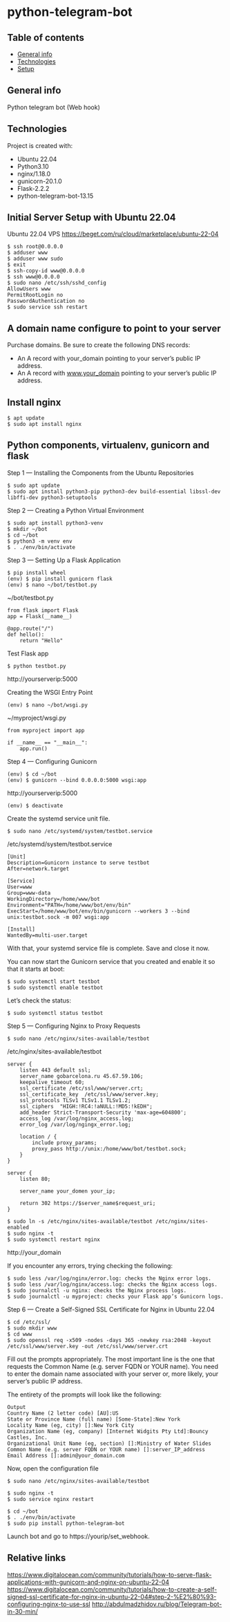 # python-telegram-bot

## Table of contents
* [General info](#general-info)
* [Technologies](#technologies)
* [Setup](#setup)

## General info
Python telegram bot (Web hook)
	
## Technologies
Project is created with:
* Ubuntu 22.04
* Python3.10
* nginx/1.18.0
* gunicorn-20.1.0
* Flask-2.2.2
* python-telegram-bot-13.15
	
## Initial Server Setup with Ubuntu 22.04
Ubuntu 22.04 VPS https://beget.com/ru/cloud/marketplace/ubuntu-22-04

```
$ ssh root@0.0.0.0
$ adduser www
$ adduser www sudo
$ exit
$ ssh-copy-id www@0.0.0.0
$ ssh www@0.0.0.0
$ sudo nano /etc/ssh/sshd_config
AllowUsers www
PermitRootLogin no
PasswordAuthentication no
$ sudo service ssh restart 
```

## A domain name configure to point to your server

Purchase domains. Be sure to create the following DNS records:

* An A record with your_domain pointing to your server’s public IP address.
* An A record with www.your_domain pointing to your server’s public IP address.


## Install nginx

```
$ apt update 
$ sudo apt install nginx
```

## Python components, virtualenv, gunicorn and flask

Step 1 — Installing the Components from the Ubuntu Repositories
```
$ sudo apt update
$ sudo apt install python3-pip python3-dev build-essential libssl-dev libffi-dev python3-setuptools
```

Step 2 — Creating a Python Virtual Environment
```
$ sudo apt install python3-venv
$ mkdir ~/bot
$ cd ~/bot
$ python3 -m venv env
$ . ./env/bin/activate
```

Step 3 — Setting Up a Flask Application
```
$ pip install wheel
(env) $ pip install gunicorn flask
(env) $ nano ~/bot/testbot.py
```

~/bot/testbot.py
```
from flask import Flask
app = Flask(__name__)

@app.route("/")
def hello():
    return "Hello"
```

Test Flask app
```
$ python testbot.py
```

http://yourserverip:5000

Creating the WSGI Entry Point
```
(env) $ nano ~/bot/wsgi.py
```

~/myproject/wsgi.py
```
from myproject import app

if __name__ == "__main__":
    app.run()
```

Step 4 — Configuring Gunicorn

```
(env) $ cd ~/bot
(env) $ gunicorn --bind 0.0.0.0:5000 wsgi:app
```

http://yourserverip:5000

```
(env) $ deactivate
```

Create the systemd service unit file.
```
$ sudo nano /etc/systemd/system/testbot.service
```

/etc/systemd/system/testbot.service
```
[Unit]
Description=Gunicorn instance to serve testbot
After=network.target

[Service]
User=www
Group=www-data
WorkingDirectory=/home/www/bot
Environment="PATH=/home/www/bot/env/bin"
ExecStart=/home/www/bot/env/bin/gunicorn --workers 3 --bind unix:testbot.sock -m 007 wsgi:app

[Install]
WantedBy=multi-user.target
```

With that, your systemd service file is complete. Save and close it now.

You can now start the Gunicorn service that you created and enable it so that it starts at boot:
```
$ sudo systemctl start testbot
$ sudo systemctl enable testbot
```
Let’s check the status:
```
$ sudo systemctl status testbot
```

Step 5 — Configuring Nginx to Proxy Requests

```
$ sudo nano /etc/nginx/sites-available/testbot
```

/etc/nginx/sites-available/testbot
```
server {
    listen 443 default ssl;
    server_name gobarcelona.ru 45.67.59.106;
    keepalive_timeout 60;
    ssl_certificate /etc/ssl/www/server.crt;
    ssl_certificate_key  /etc/ssl/www/server.key;
    ssl_protocols TLSv1 TLSv1.1 TLSv1.2;
    ssl_ciphers  "HIGH:!RC4:!aNULL:!MD5:!kEDH";
    add_header Strict-Transport-Security 'max-age=604800';
    access_log /var/log/nginx_access.log;
    error_log /var/log/ngingx_error.log;

    location / {
        include proxy_params;
        proxy_pass http://unix:/home/www/bot/testbot.sock;
    }
}

server {
    listen 80;

    server_name your_domen your_ip;

    return 302 https://$server_name$request_uri;
}
```

```
$ sudo ln -s /etc/nginx/sites-available/testbot /etc/nginx/sites-enabled
$ sudo nginx -t
$ sudo systemctl restart nginx
```

http://your_domain

If you encounter any errors, trying checking the following:
```
$ sudo less /var/log/nginx/error.log: checks the Nginx error logs.
$ sudo less /var/log/nginx/access.log: checks the Nginx access logs.
$ sudo journalctl -u nginx: checks the Nginx process logs.
$ sudo journalctl -u myproject: checks your Flask app’s Gunicorn logs.
```

Step 6 — Create a Self-Signed SSL Certificate for Nginx in Ubuntu 22.04

```
$ cd /etc/ssl/
$ sudo mkdir www
$ cd www
$ sudo openssl req -x509 -nodes -days 365 -newkey rsa:2048 -keyout /etc/ssl/www/server.key -out /etc/ssl/www/server.crt
```
Fill out the prompts appropriately. The most important line is the one that requests the Common Name (e.g. server FQDN or YOUR name). You need to enter the domain name associated with your server or, more likely, your server’s public IP address.

The entirety of the prompts will look like the following:
```
Output
Country Name (2 letter code) [AU]:US
State or Province Name (full name) [Some-State]:New York
Locality Name (eg, city) []:New York City
Organization Name (eg, company) [Internet Widgits Pty Ltd]:Bouncy Castles, Inc.
Organizational Unit Name (eg, section) []:Ministry of Water Slides
Common Name (e.g. server FQDN or YOUR name) []:server_IP_address
Email Address []:admin@your_domain.com
```

Now, open the configuration file
```
$ sudo nano /etc/nginx/sites-available/testbot
```

```
$ sudo nginx -t
$ sudo service nginx restart
```

```
$ cd ~/bot
$ . ./env/bin/activate
$ sudo pip install python-telegram-bot
```

Launch bot and go to https://yourip/set_webhook.

## Relative links

https://www.digitalocean.com/community/tutorials/how-to-serve-flask-applications-with-gunicorn-and-nginx-on-ubuntu-22-04
https://www.digitalocean.com/community/tutorials/how-to-create-a-self-signed-ssl-certificate-for-nginx-in-ubuntu-22-04#step-2-%E2%80%93-configuring-nginx-to-use-ssl
http://abdulmadzhidov.ru/blog/Telegram-bot-in-30-min/

